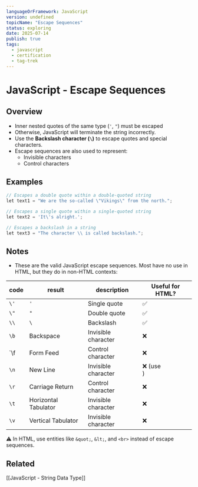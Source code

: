 ```yaml
---
languageOrFramework: JavaScript
version: undefined
topicName: "Escape Sequences"
status: exploring
date: 2025-07-14
publish: true
tags:
  - javascript
  - certification
  - tag-trek
---
```


# JavaScript - Escape Sequences

## Overview
- Inner nested quotes of the same type (`'`, `"`)  must be escaped
- Otherwise, JavaScript will terminate the string incorrectly.
- Use the **Backslash character (`\`)**  to escape quotes and special characters.
- Escape sequences are also used to represent:
    - Invisible characters
    - Control characters

## Examples
```javascript
// Escapes a double quote within a double-quoted string
let text1 = "We are the so-called \"Vikings\" from the north.";

// Escapes a single quote within a single-quoted string
let text2 = 'It\'s alright.';

// Escapes a backslash in a string
let text3 = "The character \\ is called backslash.";
```

## Notes
- These are the valid JavaScript escape sequences.  Most have no use in HTML, but they do in non-HTML contexts:

| code | result               | description         | Useful for HTML? |
| ---- | -------------------- | ------------------- | ---------------- |
| `\'` | `'`                  | Single quote        | ✅               |
| `\"` | `"`                  | Double quote        | ✅               |
| `\\` | `\`                  | Backslash           | ✅               |
| `\b` | Backspace            | Invisible character | ❌               |
| `\f  | Form Feed            | Control character   | ❌               |
| `\n` | New Line             | Invisible character | ❌ (use <br>)    |
| `\r` | Carriage Return      | Control character   | ❌               |
| `\t` | Horizontal Tabulator | Invisible character | ❌               |
| `\v` | Vertical Tabulator   | Invisible character | ❌               |

⚠️ In HTML, use entities like `&quot;`, `&lt;`, and `<br>` instead of escape sequences.

## Related
[[JavaScript - String Data Type]]
